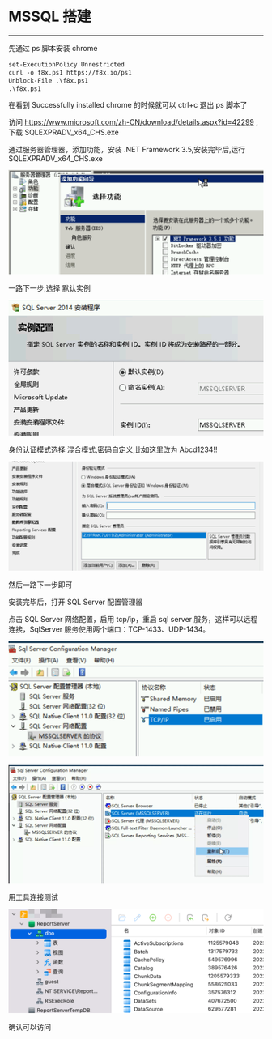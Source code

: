 # MSSQL 搭建

---

先通过 ps 脚本安装 chrome

```
set-ExecutionPolicy Unrestricted
curl -o f8x.ps1 https://f8x.io/ps1
Unblock-File .\f8x.ps1
.\f8x.ps1
```

在看到 Successfully installed chrome 的时候就可以 ctrl+c 退出 ps 脚本了

访问 https://www.microsoft.com/zh-CN/download/details.aspx?id=42299 ,下载 SQLEXPRADV_x64_CHS.exe

通过服务器管理器，添加功能，安装 .NET Framework 3.5,安装完毕后,运行 SQLEXPRADV_x64_CHS.exe

![](../../../../assets/img/Integrated/Windows/实验/MSSQL搭建/6.png)

一路下一步,选择 默认实例

![](../../../../assets/img/Integrated/Windows/实验/MSSQL搭建/1.png)

身份认证模式选择 混合模式,密码自定义,比如这里改为 Abcd1234!!

![](../../../../assets/img/Integrated/Windows/实验/MSSQL搭建/2.png)

然后一路下一步即可

安装完毕后，打开 SQL Server 配置管理器

点击 SQL Server 网络配置，启用 tcp/ip，重启 sql server 服务，这样可以远程连接，SqlServer 服务使用两个端口：TCP-1433、UDP-1434。

![](../../../../assets/img/Integrated/Windows/实验/MSSQL搭建/3.png)

![](../../../../assets/img/Integrated/Windows/实验/MSSQL搭建/4.webp)

用工具连接测试

![](../../../../assets/img/Integrated/Windows/实验/MSSQL搭建/5.png)

确认可以访问

